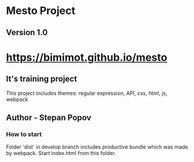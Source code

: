 # Mesto Project

## Version 1.0

# https://bimimot.github.io/mesto


## It's training project
This project includes themes: regular expression, API, css, html, js, webpack
	
## Author - Stepan Popov

### How to start
Folder 'dist' in develop branch includes productive bundle which was made by webpack.
Start index.html from this folder.
	
